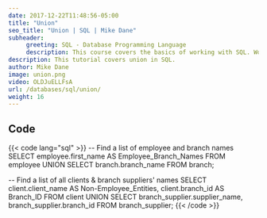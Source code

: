 ```yaml
---
date: 2017-12-22T11:48:56-05:00
title: "Union"
seo_title: "Union | SQL | Mike Dane"
subheader:
     greeting: SQL - Database Programming Language
     description: This course covers the basics of working with SQL. Work your way through the videos/articles and I'll teach you everything you need to know to interact with database management systems and create powerful relational databases!
description: This tutorial covers union in SQL.
author: Mike Dane
image: union.png
video: OLDJuELLFsA
url: /databases/sql/union/
weight: 16
---
```


## Code

{{< code lang="sql" >}}
-- Find a list of employee and branch names
SELECT employee.first_name AS Employee_Branch_Names
FROM employee
UNION
SELECT branch.branch_name
FROM branch;

-- Find a list of all clients & branch suppliers' names
SELECT client.client_name AS Non-Employee_Entities, client.branch_id AS Branch_ID
FROM client
UNION
SELECT branch_supplier.supplier_name, branch_supplier.branch_id
FROM branch_supplier;
{{< /code >}}

